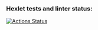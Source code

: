 ### Hexlet tests and linter status:
[![Actions Status](https://github.com/george32451/layout-designer-project-58/actions/workflows/hexlet-check.yml/badge.svg)](https://github.com/george32451/layout-designer-project-58/actions)